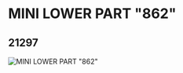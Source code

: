 # MINI LOWER PART "862"
## 21297
![MINI LOWER PART "862"](https://lc-www-live-s.legocdn.com/media/bricks/5/2/6115679.jpg)